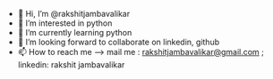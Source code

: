 - 👋 Hi, I’m @rakshitjambavalikar
- 👀 I’m interested in python
- 🌱 I’m currently learning python
- 💞️ I’m looking forward to collaborate on linkedin, github
- 📫 How to reach me --> mail me : rakshitjambavalikar@gmail.com ; linkedin: rakshit jambavalikar

<!---
rakshitjambavalikar/rakshitjambavalikar is a ✨ special ✨ repository because its `README.md` (this file) appears on your GitHub profile.
You can click the Preview link to take a look at your changes.
--->

